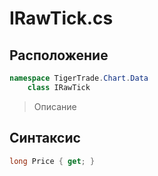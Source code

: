 
# IRawTick.cs
## Расположение
```csharp
namespace TigerTrade.Chart.Data  
    class IRawTick
```

> Описание

## Синтаксис
```csharp
long Price { get; }
```

